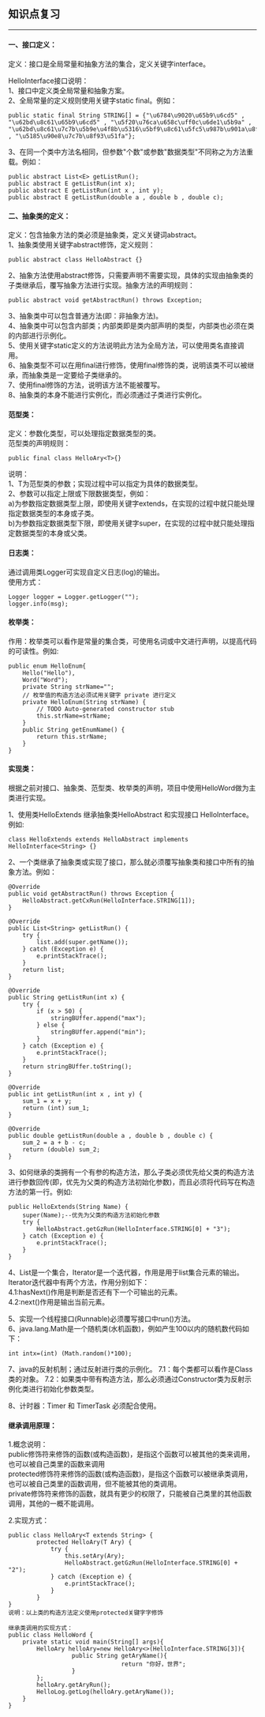 ## 知识点复习

----
#### 一、接口定义：
定义：接口是全局常量和抽象方法的集合，定义关键字interface。<br>

HelloInterface接口说明：<br>
1、接口中定义类全局常量和抽象方案。<br>
2、全局常量的定义规则使用关键字static final。例如：<br>

    public static final String STRING[] = {"\u6784\u9020\u65b9\u6cd5" , "\u62bd\u8c61\u65b9\u6cd5" , "\u5f20\u76ca\u658c\uff0c\u6de1\u5b9a" , "\u62bd\u8c61\u7c7b\u5b9e\u4f8b\u5316\u5bf9\u8c61\u5fc5\u987b\u901a\u8fc7\u5b50\u7c7b\u8fdb\u884c\u5b9e\u4f8b\u5316" , "\u5185\u90e8\u7c7b\u8f93\u51fa"};

3、在同一个类中方法名相同，但参数"个数"或参数"数据类型"不同称之为方法重载。例如：<br>

    public abstract List<E> getListRun();
    public abstract E getListRun(int x);
    public abstract E getListRun(int x , int y);
    public abstract E getListRun(double a , double b , double c);

#### 二、抽象类的定义：
定义：包含抽象方法的类必须是抽象类，定义关键词abstract。<br>
1、抽象类使用关键字abstract修饰，定义规则：<br>

    public abstract class HelloAbstract {}
2、抽象方法使用abstract修饰，只需要声明不需要实现，具体的实现由抽象类的子类继承后，覆写抽象方法进行实现。抽象方法的声明规则：<br>

    public abstract void getAbstractRun() throws Exception;
3、抽象类中可以包含普通方法(即：非抽象方法)。<br>
4、抽象类中可以包含内部类；内部类即是类内部声明的类型，内部类也必须在类的内部进行示例化。<br>
5、使用关键字static定义的方法说明此方法为全局方法，可以使用类名直接调用。<br>
6、抽象类型不可以在用final进行修饰，使用final修饰的类，说明该类不可以被继承，而抽象类是一定要给子类继承的。<br>
7、使用final修饰的方法，说明该方法不能被覆写。<br>
8、抽象类的本身不能进行实例化，而必须通过子类进行实例化。<br>

#### 范型类：
定义：参数化类型，可以处理指定数据类型的类。<br>
范型类的声明规则：<br>

    public final class HelloAry<T>{}
说明：<br>
1、T为范型类的参数；实现过程中可以指定为具体的数据类型。<br>
2、参数可以指定上限或下限数据类型，例如：<br>
a)为参数指定数据类型上限，即使用关键字extends，在实现的过程中就只能处理指定数据类型的本身或子类。<br>
b)为参数指定数据类型下限，即使用关键字super，在实现的过程中就只能处理指定数据类型的本身或父类。<br>

#### 日志类：
通过调用类Logger可实现自定义日志(log)的输出。<br>
使用方式：<br>

    Logger logger = Logger.getLogger(""); 
    logger.info(msg);

#### 枚举类：
作用：枚举类可以看作是常量的集合类，可使用名词或中文进行声明，以提高代码的可读性。例如:<br>

    public enum HelloEnum{
        Hello("Hello"),
        Word("Word");
        private String strName="";
        // 枚举值的构造方法必须试用关键字 private 进行定义
        private HelloEnum(String strName) {
            // TODO Auto-generated constructor stub
            this.strName=strName;
        }
        public String getEnumName() {
            return this.strName;
        }
    }


#### 实现类：
根据之前对接口、抽象类、范型类、枚举类的声明，项目中使用HelloWord做为主类进行实现。<br>

1、使用类HelloExtends 继承抽象类HelloAbstract 和实现接口 HelloInterface。例如:<br>

    class HelloExtends extends HelloAbstract implements HelloInterface<String> {}
2、一个类继承了抽象类或实现了接口，那么就必须覆写抽象类和接口中所有的抽象方法。例如：<br>

    @Override
    public void getAbstractRun() throws Exception {
        HelloAbstract.getCxRun(HelloInterface.STRING[1]);
    }

    @Override
    public List<String> getListRun() {
        try {
            list.add(super.getName());
        } catch (Exception e) {
            e.printStackTrace();
        }
        return list;
    }

    @Override
    public String getListRun(int x) {
        try {
            if (x > 50) {
                stringBUffer.append("max");
            } else {
                stringBUffer.append("min");
            }
        } catch (Exception e) {
            e.printStackTrace();
        }
        return stringBUffer.toString();
    }

    @Override
    public int getListRun(int x , int y) {
        sum_1 = x + y;
        return (int) sum_1;
    }

    @Override
    public double getListRun(double a , double b , double c) {
        sum_2 = a + b - c;
        return (double) sum_2;
    }

3、如何继承的类拥有一个有参的构造方法，那么子类必须优先给父类的构造方法进行参数回传(即，优先为父类的构造方法初始化参数)，而且必须将代码写在构造方法的第一行。例如:<br>

    public HelloExtends(String Name) {
        super(Name);--优先为父类的构造方法初始化参数
        try {
            HelloAbstract.getGzRun(HelloInterface.STRING[0] + "3");
        } catch (Exception e) {
            e.printStackTrace();
        }
    }


4、List是一个集合，Iterator是一个迭代器，作用是用于list集合元素的输出。Iterator迭代器中有两个方法，作用分别如下：<br>
4.1:hasNext()作用是判断是否还有下一个可输出的元素。<br>
4.2:next()作用是输出当前元素。<br>

5、实现一个线程接口(Runnable)必须覆写接口中run()方法。<br>
6、java.lang.Math是一个随机类(水机函数)，例如产生100以内的随机数代码如下：<br>

    int intx=(int) (Math.random()*100);

7、java的反射机制；通过反射进行类的示例化。
7.1：每个类都可以看作是Class类的对象。
7.2：如果类中带有构造方法，那么必须通过Constructor类为反射示例化类进行初始化参数类型。

8、计时器：Timer 和 TimerTask 必须配合使用。

#### 继承调用原理：
1.概念说明：<br>
public修饰符来修饰的函数(或构造函数)，是指这个函数可以被其他的类来调用，也可以被自己类里的函数来调用<br>
protected修饰符来修饰的函数(或构造函数)，是指这个函数可以被继承类调用，也可以被自己类里的函数调用，但不能被其他的类调用。<br>
private修饰符来修饰的函数，就具有更少的权限了，只能被自己类里的其他函数调用，其他的一概不能调用。<br>


2.实现方式：<br>

    public class HelloAry<T extends String> {
            protected HelloAry(T Ary) {
                try {
                    this.setAry(Ary);
                    HelloAbstract.getGzRun(HelloInterface.STRING[0] + "2");
                } catch (Exception e) {
                    e.printStackTrace();
                }
            }
    }
    说明：以上类的构造方法定义使用protected关键字字修饰
    
    继承类调用的实现方式：
    public class HelloWord {
        private static void main(String[] args){
            HelloAry helloAry=new HelloAry<>(HelloInterface.STRING[3]){
                      public String getAryName(){
                                    return "你好，世界";
                      }
            };
            helloAry.getAryRun();
            HelloLog.getLog(helloAry.getAryName());
        }
    }





